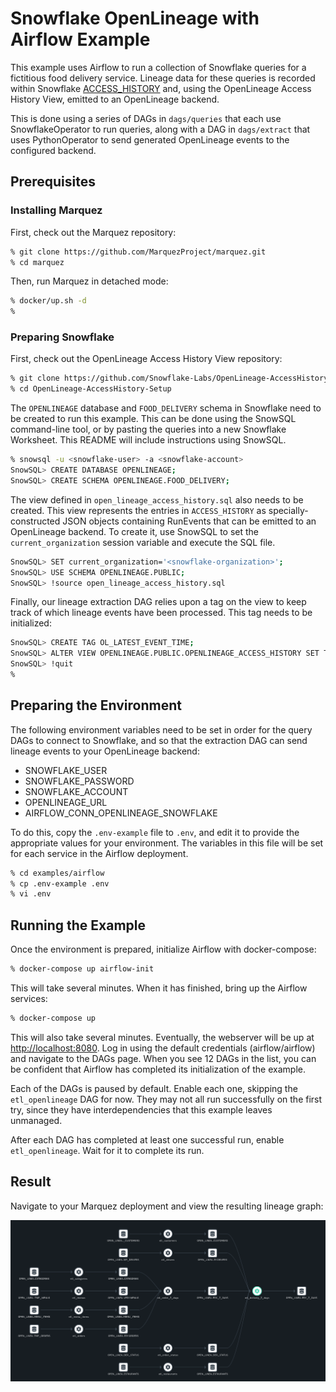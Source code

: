 # Snowflake OpenLineage with Airflow Example

This example uses Airflow to run a collection of Snowflake queries for a fictitious food delivery service. Lineage data for these queries is recorded within Snowflake [ACCESS_HISTORY](https://docs.snowflake.com/en/sql-reference/account-usage/access_history.html) and, using the OpenLineage Access History View, emitted to an OpenLineage backend.

This is done using a series of DAGs in `dags/queries` that each use SnowflakeOperator to run queries, along with a DAG in `dags/extract` that uses PythonOperator to send generated OpenLineage events to the configured backend.

## Prerequisites

### Installing Marquez

First, check out the Marquez repository:
```bash
% git clone https://github.com/MarquezProject/marquez.git
% cd marquez
```

Then, run Marquez in detached mode:
```bash
% docker/up.sh -d
%
```

### Preparing Snowflake

First, check out the OpenLineage Access History View repository:
```bash
% git clone https://github.com/Snowflake-Labs/OpenLineage-AccessHistory-Setup.git
% cd OpenLineage-AccessHistory-Setup
```

The `OPENLINEAGE` database and `FOOD_DELIVERY` schema in Snowflake need to be created to run this example. This can be done using the SnowSQL command-line tool, or by pasting the queries into a new Snowflake Worksheet. This README will include instructions using SnowSQL.

```bash
% snowsql -u <snowflake-user> -a <snowflake-account>
SnowSQL> CREATE DATABASE OPENLINEAGE;
SnowSQL> CREATE SCHEMA OPENLINEAGE.FOOD_DELIVERY;
```

The view defined in `open_lineage_access_history.sql` also needs to be created. This view represents the entries in `ACCESS_HISTORY` as specially-constructed JSON objects containing RunEvents that can be emitted to an OpenLineage backend. To create it, use SnowSQL to set the `current_organization` session variable and execute the SQL file.

```bash
SnowSQL> SET current_organization='<snowflake-organization>';
SnowSQL> USE SCHEMA OPENLINEAGE.PUBLIC;
SnowSQL> !source open_lineage_access_history.sql
```

Finally, our lineage extraction DAG relies upon a tag on the view to keep track of which lineage events have been processed. This tag needs to be initialized:

```bash
SnowSQL> CREATE TAG OL_LATEST_EVENT_TIME;
SnowSQL> ALTER VIEW OPENLINEAGE.PUBLIC.OPENLINEAGE_ACCESS_HISTORY SET TAG OL_LATEST_EVENT_TIME = '1970-01-01T00:00:00.000';
SnowSQL> !quit
%
```

## Preparing the Environment
The following environment variables need to be set in order for the query DAGs to connect to Snowflake, and so that the extraction DAG can send lineage events to your OpenLineage backend:
* SNOWFLAKE_USER
* SNOWFLAKE_PASSWORD
* SNOWFLAKE_ACCOUNT
* OPENLINEAGE_URL
* AIRFLOW_CONN_OPENLINEAGE_SNOWFLAKE

To do this, copy the `.env-example` file to `.env`, and edit it to provide the appropriate values for your environment. The variables in this file will be set for each service in the Airflow deployment.

```bash
% cd examples/airflow
% cp .env-example .env
% vi .env
```

## Running the Example

Once the environment is prepared, initialize Airflow with docker-compose:
```bash
% docker-compose up airflow-init
```

This will take several minutes. When it has finished, bring up the Airflow services:
```bash
% docker-compose up
```

This will also take several minutes. Eventually, the webserver will be up at [http://localhost:8080](http://localhost:8080). Log in using the default credentials (airflow/airflow) and navigate to the DAGs page. When you see 12 DAGs in the list, you can be confident that Airflow has completed its initialization of the example.

Each of the DAGs is paused by default. Enable each one, skipping the `etl_openlineage` DAG for now. They may not all run successfully on the first try, since they have interdependencies that this example leaves unmanaged.

After each DAG has completed at least one successful run, enable `etl_openlineage`. Wait for it to complete its run.

## Result

Navigate to your Marquez deployment and view the resulting lineage graph: 

![](./snowflake-openlineage-example.png)